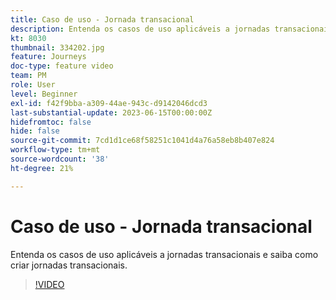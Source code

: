 ```yaml
---
title: Caso de uso - Jornada transacional
description: Entenda os casos de uso aplicáveis a jornadas transacionais e saiba como criar jornadas transacionais.
kt: 8030
thumbnail: 334202.jpg
feature: Journeys
doc-type: feature video
team: PM
role: User
level: Beginner
exl-id: f42f9bba-a309-44ae-943c-d9142046dcd3
last-substantial-update: 2023-06-15T00:00:00Z
hidefromtoc: false
hide: false
source-git-commit: 7cd1d1ce68f58251c1041d4a76a58eb8b407e824
workflow-type: tm+mt
source-wordcount: '38'
ht-degree: 21%

---
```


# Caso de uso - Jornada transacional

Entenda os casos de uso aplicáveis a jornadas transacionais e saiba como criar jornadas transacionais.

>[!VIDEO](https://video.tv.adobe.com/v/334202?quality=12&learn=on)
